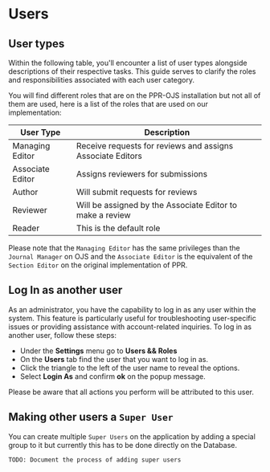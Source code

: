 # Users

## User types

Within the following table, you'll encounter a list of user types alongside descriptions of their respective tasks. This guide serves to clarify the roles and responsibilities associated with each user category.

You will find different roles that are on the PPR-OJS installation but not all of them are used, here is a list of the roles that are used on our implementation:

| User Type | Description |
| ----------- | ----------- |
| Managing Editor | Receive requests for reviews and assigns Associate Editors|
| Associate Editor | Assigns reviewers for submissions |
| Author | Will submit requests for reviews |
| Reviewer | Will be assigned by the Associate Editor to make a review |
| Reader | This is the default role |

Please note that the ``Managing Editor`` has the same privileges than the ``Journal Manager`` on OJS and the ``Associate Editor`` is the equivalent of the ``Section Editor`` on the original implementation of PPR.

## Log In as another user

As an administrator, you have the capability to log in as any user within the system. This feature is particularly useful for troubleshooting user-specific issues or providing assistance with account-related inquiries. To log in as another user, follow these steps:

- Under the **Settings** menu go to **Users && Roles** 
- On the **Users** tab find the user that you want to log in as.
- Click the triangle to the left of the user name to reveal the options.
- Select **Login As** and confirm **ok** on the popup message.

Please be aware that all actions you perform will be attributed to this user.

## Making other users a ``Super User``

You can create multiple ``Super Users`` on the application by adding a special group to it but currently this has to be done directly on the Database. 

```
TODO: Document the process of adding super users
```